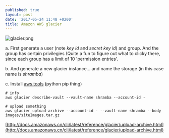 ```yaml
---
published: true
layout: post
date: '2017-05-24 11:48 +0200'
title: Amazon AWS glacier
---
```

![glacier.png]({{site.baseurl}}/media/glacier.png)

a. First generate a user (note *key id* and *secret key id*) and group. And the group has certain privilegies (Quite a fun to figure out what to clicky there, since each group has a limit of 10 'permission entries'.

b. And generate a new glacier instance... and name the storage (in this case name is *shramba*)

c. Install [aws tools](http://docs.aws.amazon.com/cli/latest/userguide/installing.html) (python pip thing)

    # info
    aws glacier describe-vault --vault-name shramba --account-id -

    # upload something
    aws glacier upload-archive --account-id - --vault-name shramba --body images/siteImages.tar.gz
    
[http://docs.amazonaws.cn/cli/latest/reference/glacier/upload-archive.html](http://docs.amazonaws.cn/cli/latest/reference/glacier/upload-archive.html)